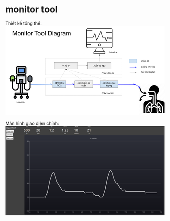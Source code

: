 # monitor tool

Thiết kế tổng thể:
![alt Diagram](https://raw.githubusercontent.com/OpenVentVN/monitor/master/doc/diagram.png)

Màn hình giao diện chính:
![alt Screenshot](https://raw.githubusercontent.com/OpenVentVN/monitor/master/doc/screenshot1.png)
